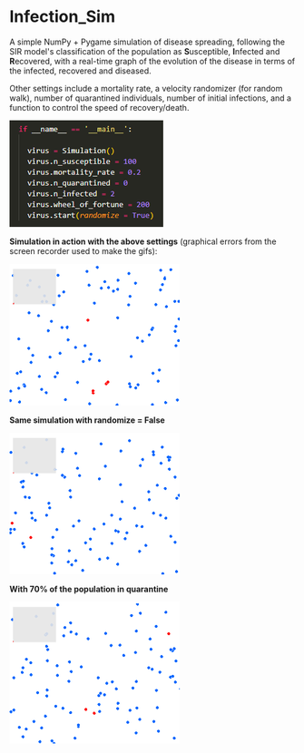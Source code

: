 # Infection_Sim
A simple NumPy + Pygame simulation of disease spreading, following the SIR model's classification of the population as **S**usceptible, **I**nfected and **R**ecovered, with a real-time graph of the evolution of the disease in terms of the infected, recovered and diseased. 

Other settings include a mortality rate, a velocity randomizer (for random walk), number of quarantined individuals, number of initial infections, and a function to control the speed of recovery/death.

<img src="/images/settings.png" alt="Image of the settings with susceptible people set to 100, mortality rate to 20 percent, quarantined to zero, infected to 2, speed of recovery/death to 200 and randomizer set to True." title="">

**Simulation in action with the above settings** (graphical errors from the screen recorder used to make the gifs):

<img src="/images/sim1.gif" alt="Animated gif of the simulation." width="300" height="250"/>

**Same simulation with randomize = False**

<img src="/images/sim1_1.gif" alt="Animated gif of the simulation." width="300" height="250"/>

**With 70% of the population in quarantine**

<img src="/images/sim2.gif" alt="Animated gif of the simulation." width="300" height="250"/>
